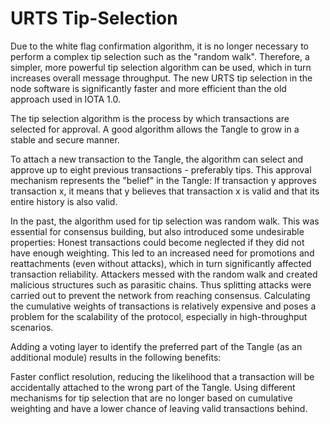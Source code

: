 # URTS Tip-Selection

Due to the white flag confirmation algorithm, it is no longer necessary to perform a complex tip selection such as the "random walk". Therefore, a simpler, more powerful tip selection algorithm can be used, which in turn increases overall message throughput. The new URTS tip selection in the node software is significantly faster and more efficient than the old approach used in IOTA 1.0.

The tip selection algorithm is the process by which transactions are selected for approval. A good algorithm allows the Tangle to grow in a stable and secure manner.

To attach a new transaction to the Tangle, the algorithm can select and approve up to eight previous transactions - preferably tips. This approval mechanism represents the "belief" in the Tangle: If transaction y approves transaction x, it means that y believes that transaction x is valid and that its entire history is also valid.

In the past, the algorithm used for tip selection was random walk. This was essential for consensus building, but also introduced some undesirable properties:
Honest transactions could become neglected if they did not have enough weighting.  This led to an increased need for promotions and reattachments (even without attacks), which in turn significantly affected transaction reliability. Attackers messed with the random walk and created malicious structures such as parasitic chains. Thus splitting attacks were carried out to prevent the network from reaching consensus. Calculating the cumulative weights of transactions is relatively expensive and poses a problem for the scalability of the protocol, especially in high-throughput scenarios.

Adding a voting layer to identify the preferred part of the Tangle (as an additional module) results in the following benefits:

Faster conflict resolution, reducing the likelihood that a transaction will be accidentally attached to the wrong part of the Tangle. Using different mechanisms for tip selection that are no longer based on cumulative weighting and have a lower chance of leaving valid transactions behind.

